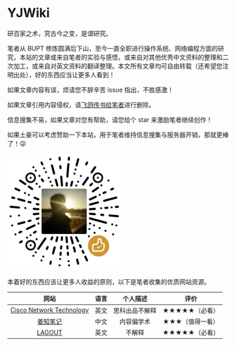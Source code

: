 # YJWiki

研百家之术，究古今之变，是谓研究。

笔者从 BUPT 修炼圆满后下山，至今一直全职进行操作系统、网络编程方面的研究，本站的文章或来自笔者的实验与感悟，或来自对其他优秀中文资料的整理和二次加工，或来自对英文资料的翻译整理。本文所有文章均可自由转载（还希望您注明出处），好的东西应当让更多人看到！

如果文章内容有误，烦请您不辞辛苦 issue 指出，不胜感激！

如果文章引用内容侵权，请[飞鸽传书给笔者](mailto:liyanjiu@bupt.cn)进行删除。

信息搜集不易，如果文章对您有帮助，请您给个 star 来激励笔者继续创作！

如果土豪可以考虑赞助一下本站，用于笔者维持信息搜集与服务器开销，那就更棒了！😜

![wechatpay.png](wechatpay.png)

本着好的东西应该让更多人收益的原则，以下是笔者收集的优质网站资源。

|                             网站                             | 语言 |    个人描述    |      评价       |
| :----------------------------------------------------------: | :--: | :------------: | :-------------: |
| [Cisco Network Technology](https://www.ciscopress.com/articles/index.asp?st=42079) | 英文 | 思科出品不解释 |  ★★★★★（必看）  |
|            [姜知笔记](https://www.gingerdoc.com/)            | 中文 |   内容偏学术   | ★★★（值得一看） |
|              [LAGOUT](https://doc.lagout.org/)               | 英文 |     不解释     |  ★★★★★（必看）  |

